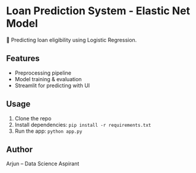 # Loan Prediction System - Elastic Net Model

🔮 Predicting loan eligibility using Logistic Regression.

## Features
- Preprocessing pipeline
- Model training & evaluation
- Streamlit for predicting with UI

## Usage
1. Clone the repo
2. Install dependencies: `pip install -r requirements.txt`
3. Run the app: `python app.py`

## Author
Arjun – Data Science Aspirant
